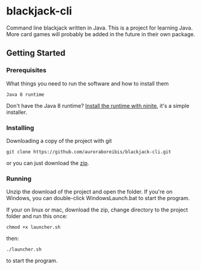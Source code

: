 # blackjack-cli

Command line blackjack written in Java.
This is a project for learning Java. More card games will probably be added
in the future in their own package.

## Getting Started

### Prerequisites

What things you need to run the software and how to install them

```
Java 8 runtime
```

Don't have the Java 8 runtime? [Install the runtime with ninite](https://ninite.com/java8/), it's a simple installer.

### Installing

Downloading a copy of the project with git

```
git clone https://github.com/auroraboreibis/blackjack-cli.git
```

or you can just download the [zip](https://github.com/auroraboreibis/blackjack-cli/archive/master.zip).


### Running

Unzip the download of the project and open the folder. If you're on Windows, you can double-click WindowsLaunch.bat to start the program.

If your on linux or mac, download the zip, change directory to the project folder and run this once:
```
chmod +x launcher.sh
```
then:
```
./launcher.sh
```
to start the program.
